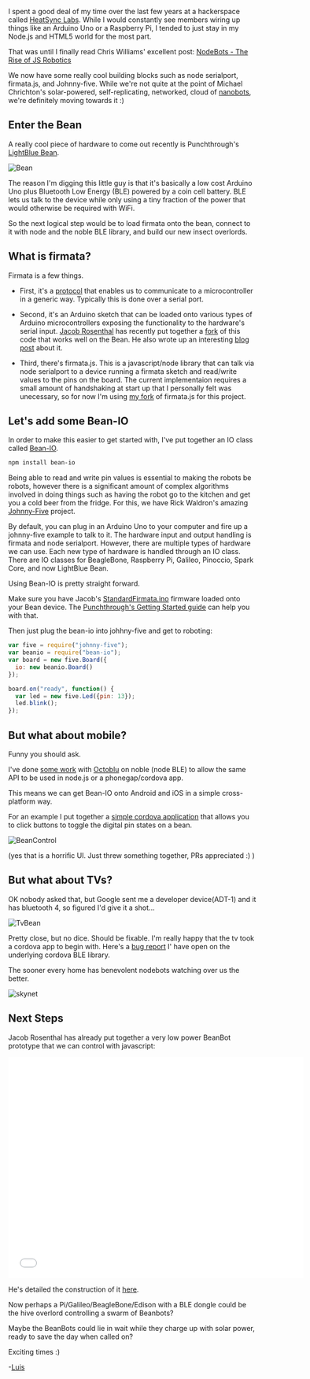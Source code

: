 I spent a good deal of my time over the last few years at a hackerspace called [HeatSync Labs](http://heatsynclabs.org). While I would constantly see members wiring up things like an Arduino Uno or a Raspberry Pi, I tended to just stay in my Node.js and HTML5 world for the most part.

That was until I finally read Chris Williams' excellent post: [NodeBots - The Rise of JS Robotics](hhttp://www.voodootikigod.com/nodebots-the-rise-of-js-robotics/) 

We now have some really cool building blocks such as node serialport, firmata.js, and Johnny-five.  While we're not quite at the point of Michael Chrichton's solar-powered, self-replicating, networked, cloud of <a href="http://en.wikipedia.org/wiki/Prey_(novel)">nanobots</a>, we're definitely moving towards it :)


## Enter the Bean

A really cool piece of hardware to come out recently is Punchthrough's [LightBlue Bean](http://punchthrough.com/bean/).

![Bean](images/bean.png)

The reason I'm digging this little guy is that it's basically a low cost Arduino Uno plus Bluetooth Low Energy (BLE) powered by a coin cell battery.  BLE lets us talk to the device while only using a tiny fraction of the power that would otherwise be required with WiFi.

So the next logical step would be to load firmata onto the bean, connect to it with node and the noble BLE library, and build our new insect overlords.


## What is firmata?

Firmata is a few things.

* First, it's a [protocol](http://www.firmata.org/wiki/Main_Page) that enables us to communicate to a microcontroller in a generic way.  Typically this is done over a serial port.

* Second, it's an Arduino sketch that can be loaded onto various types of Arduino microcontrollers exposing the functionality to the hardware's serial input.  [Jacob Rosenthal](http://twitter.com/jacobrosenthal) has recently put together a [fork](https://github.com/jacobrosenthal/arduino/blob/bean/examples/StandardFirmata/StandardFirmata.ino) of this code that works well on the Bean. He also wrote up an interesting [blog post](http://citizengadget.com/post/96226562047/firmata-on-lightblue-bean) about it.

* Third, there's firmata.js.  This is a javascript/node library that can talk via node serialport to a device running a firmata sketch and read/write values to the pins on the board.  The current implementaion requires a small amount of handshaking at start up that I personally felt was unecessary, so for now I'm using [my fork]() of firmata.js for this project. 


## Let's add some Bean-IO

In order to make this easier to get started with, I've put together an IO class called [Bean-IO](https://github.com/monteslu/bean-io).

```bash
npm install bean-io
```

Being able to read and write pin values is essential to making the robots be robots, however there is a significant amount of complex algorithms involved in doing things such as having the robot go to the kitchen and get you a cold beer from the fridge.  For this, we have Rick Waldron's amazing [Johnny-Five](https://github.com/rwaldron/johnny-five) project.

By default, you can plug in an Arduino Uno to your computer and fire up a johnny-five example to talk to it.  The hardware input and output handling is firmata and node serialport.  However, there are multiple types of hardware we can use.  Each new type of hardware is handled through an IO class.  There are IO classes for BeagleBone, Raspberry Pi, Galileo, Pinoccio, Spark Core, and now LightBlue Bean.

Using Bean-IO is pretty straight forward.

Make sure you have Jacob's
[StandardFirmata.ino](https://github.com/jacobrosenthal/arduino/blob/bean/examples/StandardFirmata/StandardFirmata.ino) firmware loaded onto your
Bean device. The [Punchthrough's Getting Started guide](http://punchthrough.com/bean/getting-started/) can help you with that.

Then just plug the bean-io into johhny-five and get to roboting:

```javascript
var five = require("johnny-five");
var beanio = require("bean-io");
var board = new five.Board({
  io: new beanio.Board()
});

board.on("ready", function() {
  var led = new five.Led({pin: 13});
  led.blink();
});
```

## But what about mobile?

Funny you should ask.

I've done [some work](https://github.com/octoblu/noble) with [Octoblu](http://octoblu.com) on noble (node BLE) to allow the same API to be used in node.js or a phonegap/cordova app.

This means we can get Bean-IO onto Android and iOS in a simple cross-platform way.

For an example I put together a [simple cordova application](https://github.com/monteslu/beancontrol) that allows you to click buttons to toggle the digital pin states on a bean.

![BeanControl](images/beancontrol.png)

(yes that is a horrific UI. Just threw something together, PRs appreciated :) )

## But what about TVs?

OK nobody asked that, but Google sent me a developer device(ADT-1) and it has bluetooth 4, so figured I'd give it a shot...

![TvBean](images/beantv.jpg)

Pretty close, but no dice.  Should be fixable.  I'm really happy that the tv took a cordova app to begin with.  Here's a [bug report]() I' have open on the underlying cordova BLE library.

The sooner every home has benevolent nodebots watching over us the better.

![skynet](images/skynet.png)


## Next Steps

Jacob Rosenthal has already put together a very low power BeanBot prototype that we can control with javascript:

<p><iframe width="600" height="450" src="//www.youtube.com/embed/i1pIDjbR6YY?rel=0" frameborder="0" allowfullscreen></iframe></p>

He's detailed the construction of it [here](http://citizengadget.com/post/97178122972/lightblue-beanbot).

Now perhaps a Pi/Galileo/BeagleBone/Edison with a BLE dongle could be the hive overlord controlling a swarm of Beanbots?

Maybe the BeanBots could lie in wait while they charge up with solar power, ready to save the day when called on?

Exciting times :)

-[Luis](https://twitter.com/monteslu)
